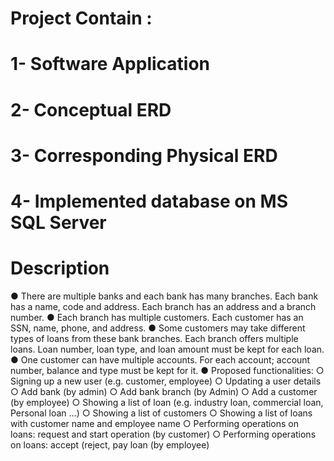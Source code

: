 
# Project Contain :
# 1- Software Application  
# 2- Conceptual ERD 
# 3- Corresponding Physical ERD
# 4- Implemented database on MS SQL Server

# Description

● There are multiple banks and each bank has many branches. Each bank has a name, code and address. Each branch has an address and a branch number.
● Each branch has multiple customers. Each customer has an SSN, name, phone, and address.
● Some customers may take different types of loans from these bank branches. Each branch offers multiple loans. Loan number, loan type, and loan amount must be kept for each loan.
● One customer can have multiple accounts. For each account; account number, balance and type must be kept for it.
● Proposed functionalities: ○ Signing up a new user (e.g. customer, employee) ○ Updating a user details ○ Add bank (by admin) ○ Add bank branch (by Admin) ○ Add a customer (by employee) ○ Showing a list of loan (e.g. industry loan, commercial loan, Personal loan ...)
○ Showing a list of customers ○ Showing a list of loans with customer name and employee name ○ Performing operations on loans: request and start operation (by customer)
○ Performing operations on loans: accept (reject, pay loan (by employee)
